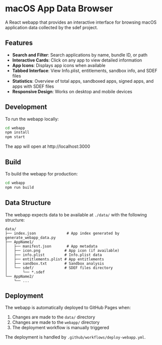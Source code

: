 # macOS App Data Browser

A React webapp that provides an interactive interface for browsing macOS application data collected by the sdef project.

## Features

- **Search and Filter**: Search applications by name, bundle ID, or path
- **Interactive Cards**: Click on any app to view detailed information
- **App Icons**: Displays app icons when available
- **Tabbed Interface**: View Info.plist, entitlements, sandbox info, and SDEF files
- **Statistics**: Overview of total apps, sandboxed apps, signed apps, and apps with SDEF files
- **Responsive Design**: Works on desktop and mobile devices

## Development

To run the webapp locally:

```bash
cd webapp
npm install
npm start
```

The app will open at http://localhost:3000

## Build

To build the webapp for production:

```bash
cd webapp
npm run build
```

## Data Structure

The webapp expects data to be available at `./data/` with the following structure:

```
data/
├── index.json              # App index generated by generate_webapp_data.py
├── AppName1/
│   ├── manifest.json       # App metadata
│   ├── icon.png           # App icon (if available)
│   ├── info.plist         # Info.plist data
│   ├── entitlements.plist # App entitlements
│   ├── sandbox.txt        # Sandbox analysis
│   └── sdef/              # SDEF files directory
│       └── *.sdef
└── AppName2/
    └── ...
```

## Deployment

The webapp is automatically deployed to GitHub Pages when:
1. Changes are made to the `data/` directory
2. Changes are made to the `webapp/` directory  
3. The deployment workflow is manually triggered

The deployment is handled by `.github/workflows/deploy-webapp.yml`.

